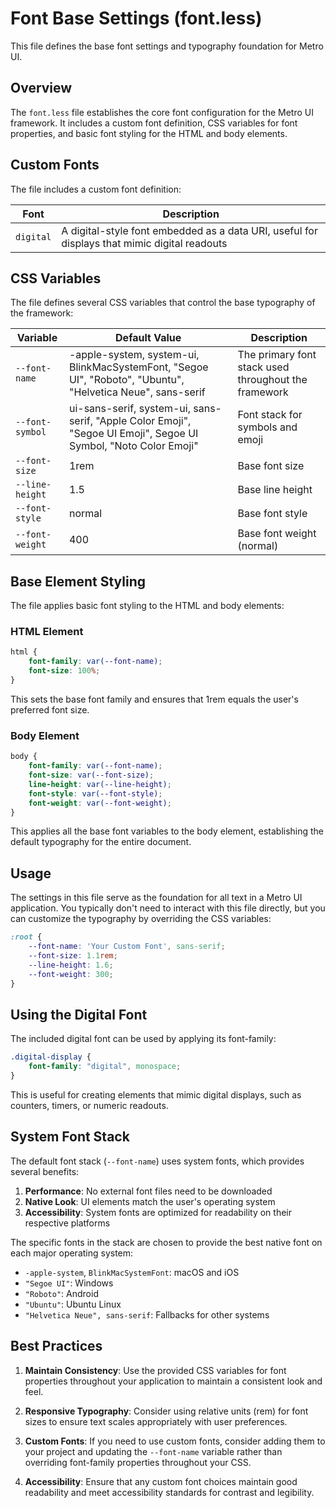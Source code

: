 # Font Base Settings (font.less)

This file defines the base font settings and typography foundation for Metro UI.

## Overview

The `font.less` file establishes the core font configuration for the Metro UI framework. It includes a custom font definition, CSS variables for font properties, and basic font styling for the HTML and body elements.

## Custom Fonts

The file includes a custom font definition:

| Font | Description |
|------|-------------|
| `digital` | A digital-style font embedded as a data URI, useful for displays that mimic digital readouts |

## CSS Variables

The file defines several CSS variables that control the base typography of the framework:

| Variable | Default Value | Description |
|----------|---------------|-------------|
| `--font-name` | -apple-system, system-ui, BlinkMacSystemFont, "Segoe UI", "Roboto", "Ubuntu", "Helvetica Neue", sans-serif | The primary font stack used throughout the framework |
| `--font-symbol` | ui-sans-serif, system-ui, sans-serif, "Apple Color Emoji", "Segoe UI Emoji", Segoe UI Symbol, "Noto Color Emoji" | Font stack for symbols and emoji |
| `--font-size` | 1rem | Base font size |
| `--line-height` | 1.5 | Base line height |
| `--font-style` | normal | Base font style |
| `--font-weight` | 400 | Base font weight (normal) |

## Base Element Styling

The file applies basic font styling to the HTML and body elements:

### HTML Element

```css
html {
    font-family: var(--font-name);
    font-size: 100%;
}
```

This sets the base font family and ensures that 1rem equals the user's preferred font size.

### Body Element

```css
body {
    font-family: var(--font-name);
    font-size: var(--font-size);
    line-height: var(--line-height);
    font-style: var(--font-style);
    font-weight: var(--font-weight);
}
```

This applies all the base font variables to the body element, establishing the default typography for the entire document.

## Usage

The settings in this file serve as the foundation for all text in a Metro UI application. You typically don't need to interact with this file directly, but you can customize the typography by overriding the CSS variables:

```css
:root {
    --font-name: 'Your Custom Font', sans-serif;
    --font-size: 1.1rem;
    --line-height: 1.6;
    --font-weight: 300;
}
```

## Using the Digital Font

The included digital font can be used by applying its font-family:

```css
.digital-display {
    font-family: "digital", monospace;
}
```

This is useful for creating elements that mimic digital displays, such as counters, timers, or numeric readouts.

## System Font Stack

The default font stack (`--font-name`) uses system fonts, which provides several benefits:

1. **Performance**: No external font files need to be downloaded
2. **Native Look**: UI elements match the user's operating system
3. **Accessibility**: System fonts are optimized for readability on their respective platforms

The specific fonts in the stack are chosen to provide the best native font on each major operating system:

- `-apple-system`, `BlinkMacSystemFont`: macOS and iOS
- `"Segoe UI"`: Windows
- `"Roboto"`: Android
- `"Ubuntu"`: Ubuntu Linux
- `"Helvetica Neue", sans-serif`: Fallbacks for other systems

## Best Practices

1. **Maintain Consistency**: Use the provided CSS variables for font properties throughout your application to maintain a consistent look and feel.

2. **Responsive Typography**: Consider using relative units (rem) for font sizes to ensure text scales appropriately with user preferences.

3. **Custom Fonts**: If you need to use custom fonts, consider adding them to your project and updating the `--font-name` variable rather than overriding font-family properties throughout your CSS.

4. **Accessibility**: Ensure that any custom font choices maintain good readability and meet accessibility standards for contrast and legibility.
